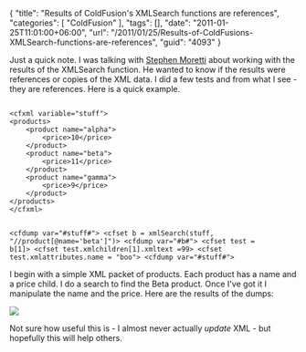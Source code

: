 {
	"title": "Results of ColdFusion's XMLSearch functions are references",
	"categories": [
		"ColdFusion"
	],
	"tags": [],
	"date": "2011-01-25T11:01:00+06:00",
	"url": "/2011/01/25/Results-of-ColdFusions-XMLSearch-functions-are-references",
	"guid": "4093"
}

Just a quick note. I was talking with <a href="http://nil.checksite.co.uk">Stephen Moretti</a> about working with the results of the XMLSearch function. He wanted to know if the results were references or copies of the XML data. I did a few tests and from what I see - they are references. Here is a quick example.
<!--more-->
<p>

<code>
&lt;cfxml variable="stuff"&gt;
&lt;products&gt;
	&lt;product name="alpha"&gt;
		&lt;price&gt;10&lt;/price&gt;
	&lt;/product&gt;
	&lt;product name="beta"&gt;
		&lt;price&gt;11&lt;/price&gt;
	&lt;/product&gt;
	&lt;product name="gamma"&gt;
		&lt;price&gt;9&lt;/price&gt;
	&lt;/product&gt;
&lt;/products&gt;
&lt;/cfxml&gt;

&lt;cfdump var="#stuff#"&gt;
&lt;cfset b = xmlSearch(stuff, "//product[@name='beta']")&gt;
&lt;cfdump var="#b#"&gt;
&lt;cfset test = b[1]&gt;
&lt;cfset test.xmlchildren[1].xmltext =99&gt;
&lt;cfset test.xmlattributes.name = "boo"&gt;
&lt;cfdump var="#stuff#"&gt;
</code>

<p>

I begin with a simple XML packet of products. Each product has a name and a price child. I do a search to find the Beta product. Once I've got it I manipulate the name and the price. Here are the results of the dumps:

<p>

<img src="https://static.raymondcamden.com/images/ScreenClip17.png" />

<p>

Not sure how useful this is - I almost never actually <i>update</i> XML - but hopefully this will help others.